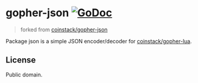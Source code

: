 # gopher-json [![GoDoc](https://godoc.org/layeh.com/gopher-json?status.svg)](https://godoc.org/layeh.com/gopher-json)
> forked from [coinstack/gopher-json](https://github.com/coinstack/gopher-json)

Package json is a simple JSON encoder/decoder for [coinstack/gopher-lua](https://github.com/coinstack/gopher-lua).

## License

Public domain.
